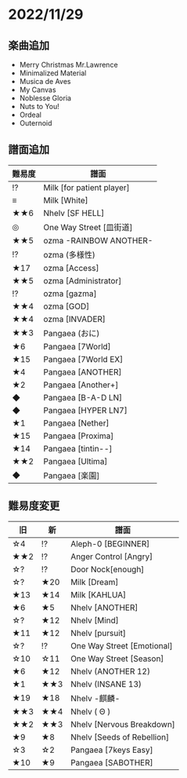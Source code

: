 # 2022/11/29

## 楽曲追加

- Merry Christmas Mr.Lawrence
- Minimalized Material
- Musica de Aves
- My Canvas
- Noblesse Gloria
- Nuts to You!
- Ordeal
- Outernoid

## 譜面追加

| 難易度 | 譜面 |
| --- | --- |
| !? | Milk [for patient player] |
| ≡ | Milk [White] |
| ★★6 | Nhelv [SF HELL] |
| ◎ | One Way Street [皿街道] |
| ★★5 | ozma -RAINBOW ANOTHER- |
| !? | ozma (多様性) |
| ★17 | ozma [Access] |
| ★★5 | ozma [Administrator] |
| !? | ozma [gazma] |
| ★★4 | ozma [GOD] |
| ★★4 | ozma [INVADER] |
| ★★3 | Pangaea (おに) |
| ★6 | Pangaea [7World] |
| ★15 | Pangaea [7World EX] |
| ★4 | Pangaea [ANOTHER] |
| ★2 | Pangaea [Another+] |
| ◆ | Pangaea [B-A-D LN] |
| ◆ | Pangaea [HYPER LN7] |
| ★1 | Pangaea [Nether] |
| ★15 | Pangaea [Proxima] |
| ★14 | Pangaea [tintin--] |
| ★★2 | Pangaea [Ultima] |
| ◆ | Pangaea [楽園] |

## 難易度変更

| 旧 | 新 | 譜面 |
| --- | --- | --- |
| ☆4 | !? | Aleph-0 [BEGINNER] |
| ★★2 | !? | Anger Control [Angry] |
| ☆? | !? | Door Nock[enough] |
| ☆? | ★20 | Milk [Dream] |
| ★13 | ★14 | Milk [KAHLUA] |
| ★6 | ★5 | Nhelv [ANOTHER] |
| ☆? | ★12 | Nhelv [Mind] |
| ★11 | ★12 | Nhelv [pursuit] |
| ☆? | !? | One Way Street [Emotional] |
| ☆10 | ☆11 | One Way Street [Season] |
| ★6 | ★12 | Nhelv (ANOTHER 12) |
| ★1 | ★★3 | Nhelv (INSANE 13) |
| ★19 | ★18 | Nhelv -麒麟- |
| ★★3 | ★★4 | Nhelv ( Θ ) |
| ★★2 | ★★3 | Nhelv [Nervous Breakdown] |
| ★9 | ★8 | Nhelv [Seeds of Rebellion] |
| ☆3 | ☆2 | Pangaea [7keys Easy] |
| ★10 | ★9 | Pangaea [SABOTHER] |

